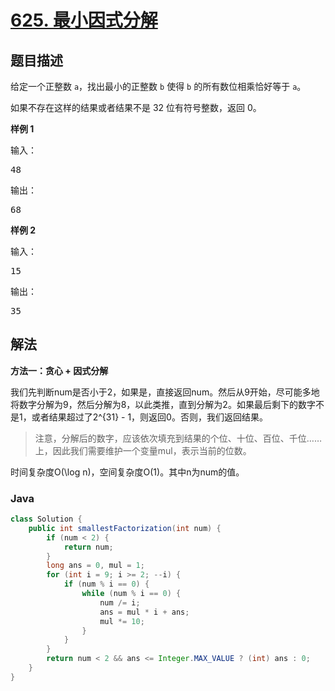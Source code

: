 # [625. 最小因式分解](https://leetcode.cn/problems/minimum-factorization)

## 题目描述

<p>给定一个正整数 <code>a</code>，找出最小的正整数 <code>b</code> 使得 <code>b</code> 的所有数位相乘恰好等于 <code>a</code>。</p>

<p>如果不存在这样的结果或者结果不是 32 位有符号整数，返回 0。</p>

<p><strong>样例 1</strong></p>

<p>输入：</p>

<pre>48 
</pre>

<p>输出：</p>

<pre>68</pre>

<p><strong>样例 2</strong></p>

<p>输入：</p>

<pre>15
</pre>

<p>输出：</p>

<pre>35</pre>

## 解法

**方法一：贪心 + 因式分解**

我们先判断num是否小于2，如果是，直接返回num。然后从9开始，尽可能多地将数字分解为9，然后分解为8，以此类推，直到分解为2。如果最后剩下的数字不是1，或者结果超过了2^{31} - 1，则返回0。否则，我们返回结果。

> 注意，分解后的数字，应该依次填充到结果的个位、十位、百位、千位……上，因此我们需要维护一个变量mul，表示当前的位数。

时间复杂度O(\log n)，空间复杂度O(1)。其中n为num的值。

### **Java**

```java
class Solution {
    public int smallestFactorization(int num) {
        if (num < 2) {
            return num;
        }
        long ans = 0, mul = 1;
        for (int i = 9; i >= 2; --i) {
            if (num % i == 0) {
                while (num % i == 0) {
                    num /= i;
                    ans = mul * i + ans;
                    mul *= 10;
                }
            }
        }
        return num < 2 && ans <= Integer.MAX_VALUE ? (int) ans : 0;
    }
}
```
